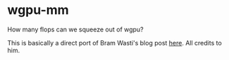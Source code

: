 # wgpu-mm

How many flops can we squeeze out of wgpu?

This is basically a direct port of Bram Wasti's blog post [here](https://jott.live/markdown/webgpu_safari).
All credits to him.
